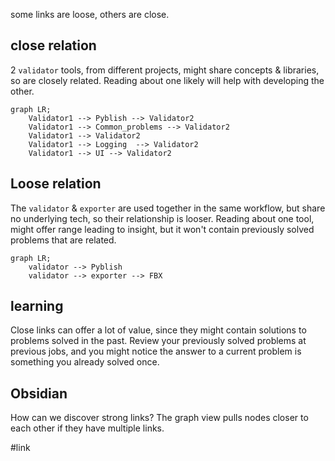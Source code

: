 some links are loose, others are close.

## close relation
2 `validator` tools, from different projects, might share concepts & libraries, so are closely related. Reading about one likely will help with developing the other.
```mermaid
graph LR;
	Validator1 --> Pyblish --> Validator2
	Validator1 --> Common_problems --> Validator2
    Validator1 --> Validator2
    Validator1 --> Logging  --> Validator2
    Validator1 --> UI --> Validator2
```
## Loose relation
The `validator` & `exporter` are used together in the same workflow, but share no underlying tech, so their relationship is looser. Reading about one tool, might offer range leading to insight, but it won't contain previously solved problems that are related.
```mermaid
graph LR;
	validator --> Pyblish
	validator --> exporter --> FBX
```

## learning
Close links can offer a lot of value, since they might contain solutions to problems solved in the past. 
Review your previously solved problems at previous jobs, and you might notice the answer to a current problem is something you already solved once.

## Obsidian
How can we discover strong links? The graph view pulls nodes closer to each other if they have multiple links.


#link
